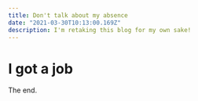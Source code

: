 ```yaml
---
title: Don't talk about my absence
date: "2021-03-30T10:13:00.169Z"
description: I'm retaking this blog for my own sake!
---
```


# I got a job

The end.